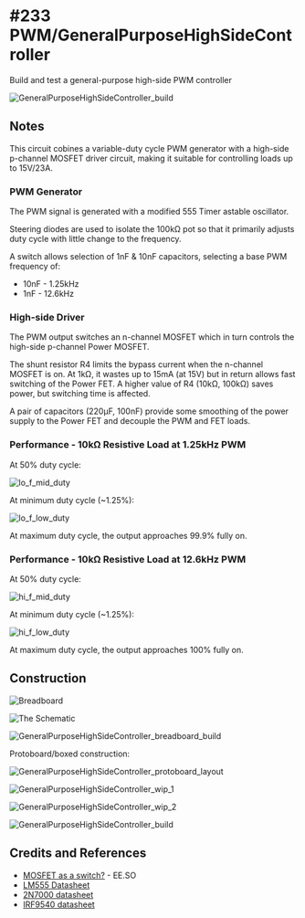 # #233 PWM/GeneralPurposeHighSideController

Build and test a general-purpose high-side PWM controller

![GeneralPurposeHighSideController_build](./assets/GeneralPurposeHighSideController_build.jpg?raw=true)

## Notes

This circuit cobines a variable-duty cycle PWM generator with a high-side p-channel MOSFET driver circuit,
making it suitable for controlling loads up to 15V/23A.

### PWM Generator

The PWM signal is generated with a modified 555 Timer astable oscillator.

Steering diodes are used to isolate the 100kΩ pot so that it primarily adjusts duty cycle with little change to the frequency.

A switch allows selection of 1nF & 10nF capacitors, selecting a base PWM frequency of:

* 10nF - 1.25kHz
* 1nF - 12.6kHz


### High-side Driver

The PWM output switches an n-channel MOSFET which in turn controls the high-side p-channel Power MOSFET.

The shunt resistor R4 limits the bypass current when the n-channel MOSFET is on.
At 1kΩ, it wastes up to 15mA (at 15V) but in return allows fast switching of the Power FET.
A higher value of R4 (10kΩ, 100kΩ) saves power, but switching time is affected.

A pair of capacitors (220µF, 100nF) provide some smoothing of the power supply to the Power FET and decouple the PWM and FET loads.


### Performance - 10kΩ Resistive Load at 1.25kHz PWM

At 50% duty cycle:

![lo_f_mid_duty](./assets/lo_f_mid_duty.gif?raw=true)

At minimum duty cycle (~1.25%):

![lo_f_low_duty](./assets/lo_f_low_duty.gif?raw=true)

At maximum duty cycle, the output approaches 99.9% fully on.


### Performance - 10kΩ Resistive Load at 12.6kHz PWM

At 50% duty cycle:

![hi_f_mid_duty](./assets/hi_f_mid_duty.gif?raw=true)

At minimum duty cycle (~1.25%):

![hi_f_low_duty](./assets/hi_f_low_duty.gif?raw=true)

At maximum duty cycle, the output approaches 100% fully on.


## Construction

![Breadboard](./assets/GeneralPurposeHighSideController_bb.jpg?raw=true)

![The Schematic](./assets/GeneralPurposeHighSideController_schematic.jpg?raw=true)

![GeneralPurposeHighSideController_breadboard_build](./assets/GeneralPurposeHighSideController_breadboard_build.jpg?raw=true)

Protoboard/boxed construction:

![GeneralPurposeHighSideController_protoboard_layout](./assets/GeneralPurposeHighSideController_protoboard_layout.jpg?raw=true)

![GeneralPurposeHighSideController_wip_1](./assets/GeneralPurposeHighSideController_wip_1.jpg?raw=true)

![GeneralPurposeHighSideController_wip_2](./assets/GeneralPurposeHighSideController_wip_2.jpg?raw=true)

![GeneralPurposeHighSideController_build](./assets/GeneralPurposeHighSideController_build.jpg?raw=true)

## Credits and References
* [MOSFET as a switch?](http://electronics.stackexchange.com/questions/67343/mosfet-as-a-switch) - EE.SO
* [LM555 Datasheet](http://www.futurlec.com/Linear/LM555CN.shtml)
* [2N7000 datasheet](http://www.futurlec.com/Transistors/2N7000.shtml)
* [IRF9540 datasheet](http://www.futurlec.com/Transistors/IRF9540.shtml)
